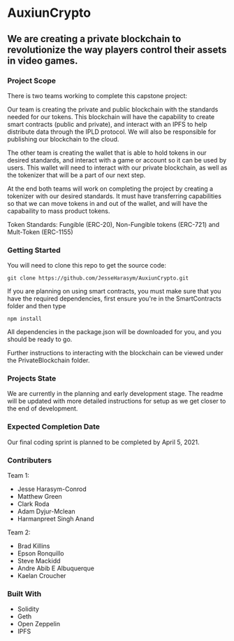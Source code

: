 # AuxiunCrypto

## We are creating a private blockchain to revolutionize the way players control their assets in video games.

### Project Scope

There is two teams working to complete this capstone project:

Our team is creating the private and public blockchain with the standards needed for our tokens. This blockchain will have the capability to create smart contracts (public and private), and interact with an IPFS to help distribute data through the IPLD protocol. We will also be responsible for publishing our blockchain to the cloud.

The other team is creating the wallet that is able to hold tokens in our desired standards, and interact with a game or account so it can be used by users. This wallet will need to interact with our private blockchain, as well as the tokenizer that will be a part of our next step.

At the end both teams will work on completing the project by creating a tokenizer with our desired standards. It must have transferring capabilities so that we can move tokens in and out of the wallet, and will have the capabaility to mass product tokens.

Token Standards: Fungible (ERC-20), Non-Fungible tokens (ERC-721) and Mult-Token (ERC-1155)

### Getting Started

You will need to clone this repo to get the source code:

```
git clone https://github.com/JesseHarasym/AuxiunCrypto.git
```

If you are planning on using smart contracts, you must make sure that you have the required dependencies, first ensure you're in the SmartContracts folder and then type

```
npm install
```

All dependencies in the package.json will be downloaded for you, and you should be ready to go.

Further instructions to interacting with the blockchain can be viewed under the PrivateBlockchain folder.

### Projects State

We are currently in the planning and early development stage. The readme will be updated with more detailed instructions for setup as we get closer to the end of development.

### Expected Completion Date

Our final coding sprint is planned to be completed by April 5, 2021.

### Contributers

Team 1:
- Jesse Harasym-Conrod
- Matthew Green
- Clark Roda
- Adam Dyjur-Mclean
- Harmanpreet Singh Anand

Team 2:
- Brad Killins
- Epson Ronquillo
- Steve Mackidd
- Andre Abib E Albuquerque
- Kaelan Croucher


### Built With

- Solidity
- Geth
- Open Zeppelin
- IPFS
